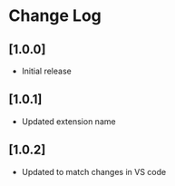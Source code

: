 # Change Log

## [1.0.0]

- Initial release

## [1.0.1]

- Updated extension name

## [1.0.2]

- Updated to match changes in VS code

